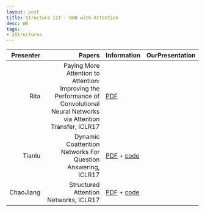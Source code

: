 ```yaml
---
layout: post
title: Structure III - DNN with Attention
desc: W6
tags:
- 2Structures
---
```





| Presenter | Papers | Information| OurPresentation |
| -----: | ----------: | :----- | :----- |
| Rita | Paying More Attention to Attention: Improving the Performance of Convolutional Neural Networks via Attention Transfer, ICLR17 | [PDF](https://arxiv.org/abs/1612.03928)|
| Tianlu  | Dynamic Coattention Networks For Question Answering, ICLR17 | [PDF](https://arxiv.org/abs/1611.01604) + [code](https://github.com/marshmelloX/dynamic-coattention-network)|
| ChaoJiang | Structured Attention Networks, ICLR17 |[PDF](https://arxiv.org/abs/1702.00887) + [code](https://github.com/harvardnlp/struct-attn) |

